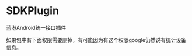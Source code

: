 # SDKPlugin
蓝港Android统一接口插件


如果包中有下面权限需要删掉，有可能因为有这个权限google仍然说有统计设备信息。

<uses-permission android:name="android.permission.READ_PHONE_STATE"/>



